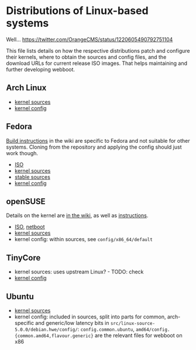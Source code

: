 # Distributions of Linux-based systems

Well... https://twitter.com/OrangeCMS/status/1220605490792751104

This file lists details on how the respective distributions patch and configure
their kernels, where to obtain the sources and config files, and the download
URLs for current release ISO images. That helps maintaining and further
developing webboot.

## Arch Linux

- [kernel sources](https://git.archlinux.org/linux.git?signed#tag=v5.4.14-arch1)
- [kernel config](https://git.archlinux.org/svntogit/packages.git/tree/trunk?h=packages/linux)

## Fedora

[Build instructions](https://fedoraproject.org/wiki/Building_a_custom_kernel)
in the wiki are specific to Fedora and not suitable for other systems.
Cloning from the repository and applying the config should just work though.

- [ISO](https://download.fedoraproject.org/pub/fedora/linux/releases/31/Workstation/x86_64/iso/Fedora-Workstation-Live-x86_64-31-1.9.iso)
- [kernel sources](https://src.fedoraproject.org/rpms/kernel/tree/master)
- [stable sources](https://koji.fedoraproject.org/koji/search?terms=kernel-5.5.0-0.rc6.git3.1.fc32&type=build&match=glob)
- [kernel config](https://src.fedoraproject.org/rpms/kernel/raw/master/f/kernel-x86_64-fedora.config)

## openSUSE

Details on the kernel are [in the wiki](https://en.opensuse.org/Kernel), as well
as [instructions](https://en.opensuse.org/openSUSE:Kernel_git).

- [ISO](https://download.opensuse.org/distribution/leap/15.1/iso/openSUSE-Leap-15.1-DVD-x86_64.iso),
  [netboot](https://download.opensuse.org/distribution/leap/15.1/iso/openSUSE-Leap-15.1-NET-x86_64.iso)
- [kernel sources](https://kernel.opensuse.org/cgit/kernel-source/tree/config/x86_64/default?h=openSUSE-15.2)
- kernel config: within sources, see `config/x86_64/default`

## TinyCore

- kernel sources: uses upstream Linux? - TODO: check
- [kernel config](http://tinycorelinux.net/10.x/x86/release/src/kernel/config-4.19.10-tinycore)

## Ubuntu

- [kernel sources](http://security.ubuntu.com/ubuntu/pool/main/l/linux-hwe/linux-source-5.0.0_5.0.0-37.40~18.04.1_all.deb)
- kernel config: included in sources, split into parts for common, arch-specific
  and generic/low latency bits in `src/linux-source-5.0.0/debian.hwe/config/`:
  `config.common.ubuntu`, `amd64/config.{common.amd64,flavour.generic}` are
  the relevant files for webboot on x86

